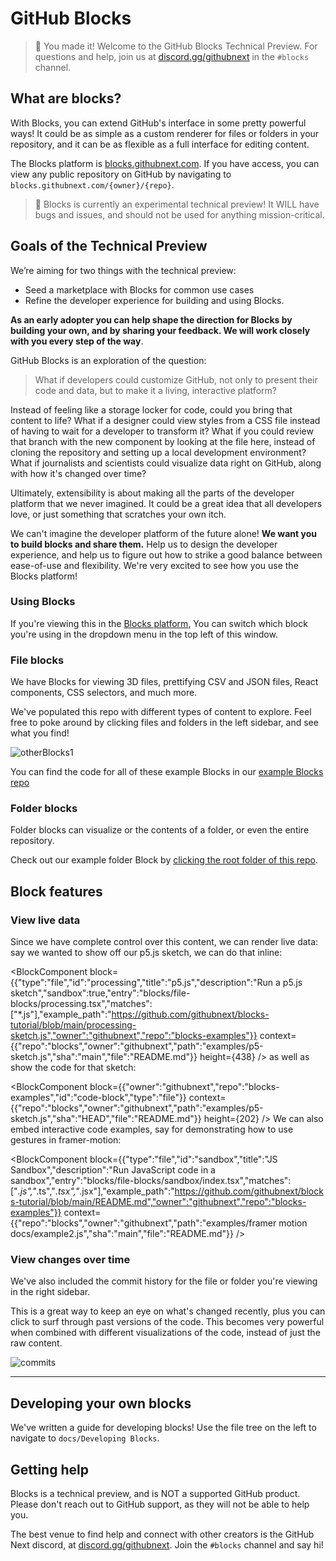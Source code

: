 # GitHub Blocks

> 🎉 You made it! Welcome to the GitHub Blocks Technical Preview. For questions and help, join us at [discord.gg/githubnext](https://discord.gg/githubnext) in the `#blocks` channel.
## What are blocks?

With Blocks, you can extend GitHub's interface in some pretty powerful ways! It could be as simple as a custom renderer for files or folders in your repository, and it can be as flexible as a full interface for editing content.

The Blocks platform is [blocks.githubnext.com](https://blocks.githubnext.com). If you have access, you can view any public repository on GitHub by navigating to `blocks.githubnext.com/{owner}/{repo}`.

> 🚨 Blocks is currently an experimental technical preview! It WILL have bugs and issues, and should not be used for anything mission-critical.

## Goals of the Technical Preview

We’re aiming for two things with the technical preview:
- Seed a marketplace with Blocks for common use cases
- Refine the developer experience for building and using Blocks.

**As an early adopter you can help shape the direction for Blocks by building your own, and by sharing your feedback. We will work closely with you every step of the way**.

GitHub Blocks is an exploration of the question:

> What if developers could customize GitHub, not only to present their code and data, but to make it a living, interactive platform?

Instead of feeling like a storage locker for code, could you bring that content to life? What if a designer could view styles from a CSS file instead of having to wait for a developer to transform it? What if you could review that branch with the new component by looking at the file here, instead of cloning the repository and setting up a local development environment? What if journalists and scientists could visualize data right on GitHub, along with how it's changed over time?

Ultimately, extensibility is about making all the parts of the developer platform that we never imagined. It could be a great idea that all developers love, or just something that scratches your own itch. 

We can't imagine the developer platform of the future alone! **We want you to build blocks and share them.** Help us to design the developer experience, and help us to figure out how to strike a good balance between ease-of-use and flexibility. We're very excited to see how you use the Blocks platform!

### Using Blocks

If you're viewing this in the [Blocks platform](https://blocks.githubnext.com), You can switch which block you're using in the dropdown menu in the top left of this window.

### File blocks 

We have Blocks for viewing 3D files, prettifying CSV and JSON files, React components, CSS selectors, and much more.

We've populated this repo with different types of content to explore. Feel free to poke around by clicking files and folders in the left sidebar, and see what you find!

![otherBlocks1](https://user-images.githubusercontent.com/8978670/144443697-ed57d444-8db2-4d34-80ec-ce474fe81c71.gif)

You can find the code for all of these example Blocks in our [example Blocks repo](https://github.com/githubnext/blocks-examples)

### Folder blocks

Folder blocks can visualize or the contents of a folder, or even the entire repository.

Check out our example folder Block by [clicking the root folder of this repo](https://blocks.githubnext.com/githubnext/blocks).

## Block features

### View live data

Since we have complete control over this content, we can render live data: say we wanted to show off our p5.js sketch, we can do that inline:

<BlockComponent
block={{"type":"file","id":"processing","title":"p5.js","description":"Run a p5.js sketch","sandbox":true,"entry":"blocks/file-blocks/processing.tsx","matches":["*.js"],"example_path":"https://github.com/githubnext/blocks-tutorial/blob/main/processing-sketch.js","owner":"githubnext","repo":"blocks-examples"}}
context={{"repo":"blocks","owner":"githubnext","path":"examples/p5-sketch.js","sha":"main","file":"README.md"}}
height={438}
/>
as well as show the code for that sketch:

<BlockComponent
block={{"owner":"githubnext","repo":"blocks-examples","id":"code-block","type":"file"}}
context={{"repo":"blocks","owner":"githubnext","path":"examples/p5-sketch.js","sha":"HEAD","file":"README.md"}}
height={202}
/>
We can also embed interactive code examples, say for demonstrating how to use gestures in framer-motion:

<BlockComponent
block={{"type":"file","id":"sandbox","title":"JS Sandbox","description":"Run JavaScript code in a sandbox","entry":"blocks/file-blocks/sandbox/index.tsx","matches":["*.js","*.ts","*.tsx","*.jsx"],"example_path":"https://github.com/githubnext/blocks-tutorial/blob/main/README.md","owner":"githubnext","repo":"blocks-examples"}}
context={{"repo":"blocks","owner":"githubnext","path":"examples/framer motion docs/example2.js","sha":"main","file":"README.md"}}
/>

### View changes over time

We've also included the commit history for the file or folder you're viewing in the right sidebar.

This is a great way to keep an eye on what's changed recently, plus you can click to surf through past versions of the code. This becomes very powerful when combined with different visualizations of the code, instead of just the raw content.

![commits](https://user-images.githubusercontent.com/8978670/144443772-36c4f827-d09b-4b03-99cd-e20ecadcf813.gif)


---

## Developing your own blocks

We've written a guide for developing blocks! Use the file tree on the left to navigate to `docs/Developing Blocks`.

## Getting help

Blocks is a technical preview, and is NOT a supported GitHub product. Please don't reach out to GitHub support, as they will not be able to help you.

The best venue to find help and connect with other creators is the GitHub Next discord, at [discord.gg/githubnext](https://discord.gg/githubnext). Join the `#blocks` channel and say hi!
